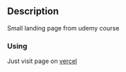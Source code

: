 ## Description

Small landing page from udemy course

### Using

Just visit page on [vercel](https://omnifood-landing-itifs2095-vmezhurevsky-gmailcom.vercel.app/)
